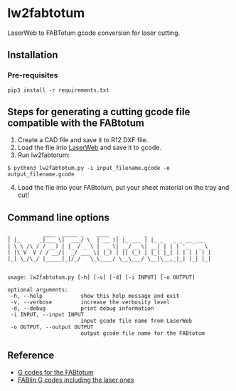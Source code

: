 # lw2fabtotum
LaserWeb to FABTotum gcode conversion for laser cutting.

## Installation

### Pre-requisites

```
pip3 install -r requirements.txt
```

## Steps for generating a cutting gcode file compatible with the FABtotum

1. Create a CAD file and save it to R12 DXF file.
2. Load the file into [LaserWeb](https://github.com/LaserWeb/LaserWeb4) and save it to gcode.
3. Run lw2fabtotum:

```
$ python3 lw2fabtotum.py -i input_filename.gcode -o output_filename.gcode
```

4. Load the file into your FABtotum, put your sheet material on the tray and cut!

## Command line options

```
_          ____  _____ _    ____  _        _
| |_      _|___ \|  ___/ \  | __ )| |_ ___ | |_ _   _ _ __ ___
| \ \ /\ / / __) | |_ / _ \ |  _ \| __/ _ \| __| | | | '_ ` _ \
| |\ V  V / / __/|  _/ ___ \| |_) | || (_) | |_| |_| | | | | | |
|_| \_/\_/ |_____|_|/_/   \_\____/ \__\___/ \__|\__,_|_| |_| |_|


usage: lw2fabtotum.py [-h] [-v] [-d] [-i INPUT] [-o OUTPUT]

optional arguments:
 -h, --help            show this help message and exit
 -v, --verbose         increase the verbosity level
 -d, --debug           print debug information
 -i INPUT, --input INPUT
                       input gcode file name from LaserWeb
 -o OUTPUT, --output OUTPUT
                       output gcode file name for the FABtotum
```

## Reference

* [G codes for the FABtotum](https://github.com/Opentotum/Opentotum/wiki/G-Code)
* [FABlin G codes including the laser ones](http://fabtotum.github.io/FABlin/#File:Marlin_main.cpp:M61)
